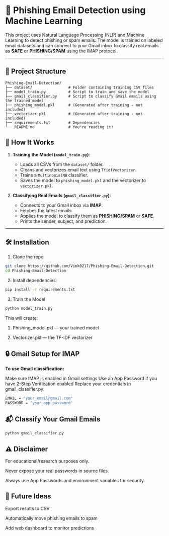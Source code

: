 # 📧 Phishing Email Detection using Machine Learning

This project uses Natural Language Processing (NLP) and Machine Learning to detect phishing or spam emails. The model is trained on labeled email datasets and can connect to your Gmail inbox to classify real emails as **SAFE** or **PHISHING/SPAM** using the IMAP protocol.

---

## 📁 Project Structure

```text
Phishing-Email-Detection/
├── dataset/                # Folder containing training CSV files
├── model_train.py          # Script to train and save the model
├── gmail_classifier.py     # Script to classify Gmail emails using the trained model
├── phishing_model.pkl      # (Generated after training - not included)
├── vectorizer.pkl          # (Generated after training - not included)
├── requirements.txt        # Dependencies
└── README.md               # You're reading it!
```

## 🚀 How It Works

1. **Training the Model (`model_train.py`)**:
    - Loads all CSVs from the `dataset/` folder.
    - Cleans and vectorizes email text using `TfidfVectorizer`.
    - Trains a `MultinomialNB` classifier.
    - Saves the model to `phishing_model.pkl` and the vectorizer to `vectorizer.pkl`.

2. **Classifying Real Emails (`gmail_classifier.py`)**:
    - Connects to your Gmail inbox via **IMAP**.
    - Fetches the latest emails.
    - Applies the model to classify them as **PHISHING/SPAM** or **SAFE**.
    - Prints the sender, subject, and prediction.

---

## 🛠️ Installation

1. Clone the repo:
```bash
git clone https://github.com/Vink0217/Phishing-Email-Detection.git
cd Phishing-Email-Detection
```

2. Install dependencies:
```bash
pip install -r requirements.txt
```

3. Train the Model
```bash
python model_train.py
```
This will create:

1. Phishing_model.pkl — your trained model

2. Vectorizer.pkl — the TF-IDF vectorizer

## 🔒 Gmail Setup for IMAP
**To use Gmail classification:**

Make sure IMAP is enabled in Gmail settings
Use an App Password if you have 2-Step Verification enabled
Replace your credentials in gmail_classifier.py:
```bash
EMAIL = "your_email@gmail.com"
PASSWORD = "your_app_password"
```

## 📬 Classify Your Gmail Emails
```bash
python gmail_classifier.py
```

## ⚠️ Disclaimer
For educational/research purposes only.

Never expose your real passwords in source files.

Always use App Passwords and environment variables for security.

## 🧠 Future Ideas
Export results to CSV

Automatically move phishing emails to spam

Add web dashboard to monitor predictions


